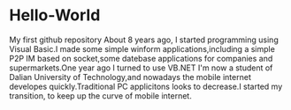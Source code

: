 # Hello-World
My first github repository
About 8 years ago, I started programming using Visual Basic.I made some simple winform applications,including a simple P2P IM based on socket,some datebase applications for companies and supermarkets.One year ago I turned to use VB.NET
I'm now a student of Dalian University of Technology,and nowadays the mobile internet developes quickly.Traditional PC applicitons looks to decrease.I started my transition, to keep up the curve of mobile internet.
